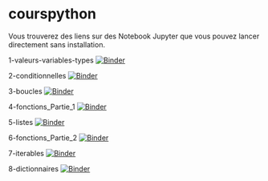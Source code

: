 # courspython

Vous trouverez des liens sur des Notebook Jupyter que vous pouvez lancer directement sans installation.


1-valeurs-variables-types [![Binder](https://mybinder.org/badge_logo.svg)](https://mybinder.org/v2/gh/UGE-IGM/courspython/master?filepath=%2FCours%2F1-valeurs-variables-types%2F1-valeurs-variables-types.ipynb)


2-conditionnelles  [![Binder](https://mybinder.org/badge_logo.svg)](https://mybinder.org/v2/gh/UGE-IGM/courspython/master?filepath=Cours%2F2-conditionnelles%2F2-conditionnelles.ipynb)

3-boucles [![Binder](https://mybinder.org/badge_logo.svg)](https://mybinder.org/v2/gh/UGE-IGM/courspython/master?filepath=Cours%2F3-boucles%2F3-boucles.ipynb)

4-fonctions_Partie_1 [![Binder](https://mybinder.org/badge_logo.svg)](https://mybinder.org/v2/gh/UGE-IGM/courspython/master?filepath=Cours%2F4-fonctions%2F4-fonctions_partie_1.ipynb)

5-listes [![Binder](https://mybinder.org/badge_logo.svg)](https://mybinder.org/v2/gh/UGE-IGM/courspython/master?filepath=Cours%2F5-listes%2F5-listes.ipynb)

6-fonctions_Partie_2 [![Binder](https://mybinder.org/badge_logo.svg)](https://mybinder.org/v2/gh/UGE-IGM/courspython/master?filepath=Cours%2F4-fonctions%2F6-fonctions_partie_2.ipynb)

7-iterables [![Binder](https://mybinder.org/badge_logo.svg)](https://mybinder.org/v2/gh/UGE-IGM/courspython/master?filepath=Cours%2F6-iterables%2F6-iterables.ipynb)

8-dictionnaires [![Binder](https://mybinder.org/badge_logo.svg)](https://mybinder.org/v2/gh/UGE-IGM/courspython/master?filepath=Cours%2F7-dictionnaires%2F7-dictionnaires.ipynb)

